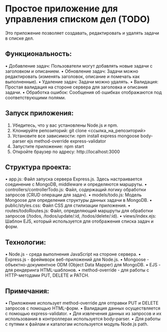 # Простое приложение для управления списком дел (TODO)

Это приложение позволяет создавать, редактировать и удалять задачи в списке дел.

## Функциональность:

• Добавление задач:  Пользователи могут добавлять новые задачи с заголовком и описанием.
• Обновление задач: Задачи можно редактировать (изменять заголовок, описание и помечать как выполненные).
• Удаление задач: Задачи можно удалять.
• Валидация: Простая валидация на стороне сервера для заголовка и описания задачи.
• Обработка ошибок: Сообщения об ошибках отображаются под соответствующими полями.


## Запуск приложения:

1. Убедитесь, что у вас установлены Node.js и npm.
2. Клонируйте репозиторий: git clone <ссылка_на_репозиторий>
3. Установите все зависимости: npm install express mongoose body-parser ejs method-override express-validator  
4. Запустите приложение: npm start
5. Откройте браузер по адресу: http://localhost:3000


## Структура проекта:

• app.js: Файл запуска сервера Express.js. Здесь настраивается соединение с MongoDB, middleware и определяются маршруты.
• controllers/controllerTodo.js: Файл, содержащий логику обработки запросов (CRUD операции для задач).
• models/todo.js: Модель Mongoose для определения структуры данных задачи в MongoDB.
• public/styles.css: Файл CSS для стилизации приложения.
• routes/todoRoutes.js: Файл, определяющий маршруты для обработки запросов (/todos, /todos/update/:id, /todos/delete/:id).
• views/index.ejs: Шаблон EJS, который используется для отображения списка задач и форм.


## Технологии:

• Node.js - среда выполнения JavaScript на стороне сервера.
• Express.js - фреймворк веб-приложений для Node.js.
• Mongoose - объектно-документное ODM (Object Data Mapper) для MongoDB.
• EJS - для рендеринга HTML-шаблонов.
• method-override - для работы с HTTP-методами PUT, DELETE и PATCH.


## Примечания:

• Приложение использует method-override для отправки PUT и DELETE запросов с помощью HTML-форм.
• Валидация данных осуществляется с помощью express-validator.
• Для извлечения данных из запросов и их использования в контроллерах используется body-parser.
• Для работы с путями к файлам и каталогам используется модуль Node.js path.
